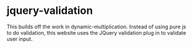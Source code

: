 # jquery-validation
This builds off the work in dynamic-multiplication. Instead of using pure js to do validation, this website uses the JQuery validation plug in to validate user input.